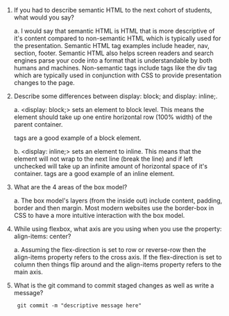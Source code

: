 1. If you had to describe semantic HTML to the next cohort of students, what would you say?
   
    a. I would say that semantic HTML is HTML that is more descriptive of it's content compared to non-semantic HTML which is typically used for the presentation. Semantic HTML tag examples include header, nav, section, footer. Semantic HTML also helps screen readers and search engines parse your code into a format that is understandable by both humans and machines. Non-semantic tags include tags like the div tag which are typically used in conjunction with CSS to provide presentation changes to the page.
    
2. Describe some differences between display: block; and display: inline;.

    a. <display: block;> sets an element to block level. This means the element should take up one entire horizontal row (100% width) of the parent container. <p> tags are a good example of a block element.
    
    b. <display: inline;> sets an element to inline. This means that the element will not wrap to the next line (break the line) and if left unchecked will take up an infinite amount of horizontal space of it's container. <span> tags are a good example of an inline element. 
    
3. What are the 4 areas of the box model?

    a. The box model's layers (from the inside out) include content, padding, border and then margin. Most modern websites use the border-box in CSS to have a more intuitive interaction with the box model.
    
    
4. While using flexbox, what axis are you using when you use the property: align-items: center?
   
    a. Assuming the flex-direction is set to row or reverse-row then the align-items property refers to the cross axis. If the flex-direction is set to column then things flip around and the align-items property refers to the main axis.
    
5. What is the git command to commit staged changes as well as write a message?
   
        git commit -m "descriptive message here"
